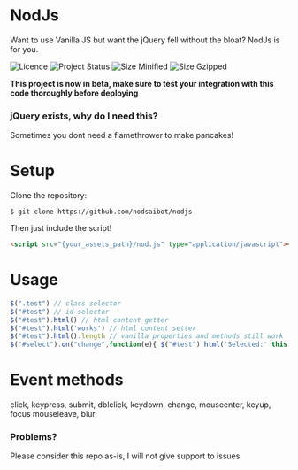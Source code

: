 # NodJs
Want to use Vanilla JS but want the jQuery fell without the bloat? NodJs is for you.

![Licence](https://img.shields.io/badge/Licence-MIT-lightgrey.svg)
![Project Status](https://img.shields.io/badge/Project%20Status-Beta-yellow.svg)
![Size Minified](https://img.shields.io/badge/Size%20(Minified)-1.6kb-brightgreen.svg)
![Size Gzipped](https://img.shields.io/badge/Size%20(Gzipped)-1.07kb-brightgreen.svg)

**This project is now in beta, make sure to test your integration with this code thoroughly before deploying**
### jQuery exists, why do I need this?
Sometimes you dont need a flamethrower to make pancakes! 

Setup
====
Clone the repository:
```
$ git clone https://github.com/nodsaibot/nodjs
```
Then just include the script!
```html
<script src="{your_assets_path}/nod.js" type="application/javascript"></script>
```

Usage
===
```javascript
$(".test") // class selector
$("#test") // id selector
$("#test").html() // html content getter
$("#test").html('works') // html content setter
$("#test").html().length // vanilla properties and methods still work
$("#select").on("change",function(e){ $("#test").html('Selected:' this.val())  }); // event listeners
``` 
Event methods
===
click,	keypress,	submit,
dblclick,	keydown,	change,
mouseenter,	keyup,	focus
mouseleave,	 	blur

### Problems?
Please consider this repo as-is, I will not give support to issues
